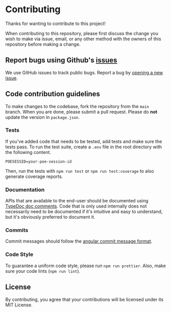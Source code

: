 # Contributing

Thanks for wanting to contribute to this project!

When contributing to this repository, please first discuss the change you wish to make via issue, email, or any other method with the owners of this repository before making a change.

## Report bugs using Github's [issues](https://github.com/klayveR/poe-api-wrappers/issues)

We use GitHub issues to track public bugs. Report a bug by [opening a new issue](https://github.com/klayveR/poe-api-wrappers/issues/new).

## Code contribution guidelines

To make changes to the codebase, fork the repository from the `main` branch. When you are done, please submit a pull request. Please do **not** update the version in `package.json`.

### Tests

If you've added code that needs to be tested, add tests and make sure the tests pass.
To run the test suite, create a `.env` file in the root directory with the following content.

```
POESESSID=your-poe-session-id
```

Then, run the tests with `npm run test` or `npm run test:coverage` to also generate coverage reports.

### Documentation

APIs that are available to the end-user should be documented using [TypeDoc doc comments](https://typedoc.org/guides/doccomments/). Code that is only used internally does not necessarily need to be documented if it's intuitive and easy to understand, but it's obviously preferred to document it.

### Commits

Commit messages should follow the [angular commit message format](https://github.com/angular/angular/blob/master/CONTRIBUTING.md#-commit-message-format).

### Code Style

To guarantee a uniform code style, please run `npm run prettier`. Also, make sure your code lints (`npm run lint`).

## License

By contributing, you agree that your contributions will be licensed under its MIT License.

